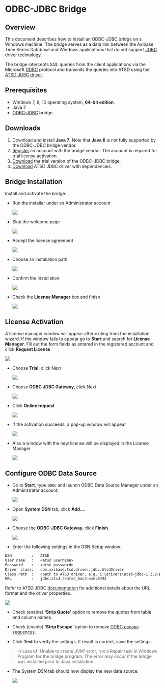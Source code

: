 # ODBC-JDBC Bridge

## Overview

This document describes how to install an ODBC-JDBC bridge on a Windows machine. The bridge serves as a data link between the Axibase Time Series Database and Windows applications that do not support [JDBC](https://docs.oracle.com/javase/tutorial/jdbc/overview/) driver technology.

The bridge intercepts SQL queries from the client applications via the Microsoft [ODBC](https://docs.microsoft.com/en-us/sql/odbc/microsoft-open-database-connectivity-odbc) protocol and transmits the queries into ATSD using the [ATSD JDBC driver](https://github.com/axibase/atsd-jdbc).

## Prerequisites

* Windows 7, 8, 10 operating system, **64-bit edition**.
* Java 7.
* [ODBC-JDBC](https://www.easysoft.com/products/data_access/odbc_jdbc_gateway/#section=tab-1) bridge.

## Downloads

1. Download and install **Java 7**. Note that **Java 8** is not fully supported by the ODBC-JDBC bridge vendor.
2. [Register](https://www.easysoft.com/cgi-bin/account/register.cgi) an account with the bridge vendor. The account is required for trial license activation.
3. [Download](https://www.easysoft.com/products/data_access/odbc_jdbc_gateway/#section=tab-1) the trial version of the ODBC-JDBC bridge.
4. [Download](https://github.com/axibase/atsd-jdbc/releases) ATSD JDBC driver with dependencies.

## Bridge Installation

Install and activate the bridge:

* Run the installer under an Administrator account

  ![](images/easysoft_install_0.PNG)

* Skip the welcome page

  ![](images/easysoft_install_1.PNG)

* Accept the license agreement

  ![](images/easysoft_install_2.PNG)

* Choose an installation path

  ![](images/easysoft_install_3.PNG)

* Confirm the installation

  ![](images/easysoft_install_4.PNG)

* Check the **License Manager** box and finish

  ![](images/easysoft_install_5.PNG)

## License Activation

A license manager window will appear after exiting from the installation wizard. If the window fails to appear go to **Start** and search for **License Manager**. Fill out the form fields as entered in the registered account and click **Request License**

  ![](images/easysoft_activate_1.PNG)

* Choose **Trial**, click Next

  ![](images/easysoft_activate_2.PNG)

* Choose **ODBC JDBC Gateway**, click Next

  ![](images/easysoft_activate_3.PNG)

* Click **Online request**

  ![](images/easysoft_activate_4.PNG)

* If the activation succeeds, a pop-up window will appear

  ![](images/easysoft_activate_5.PNG)

* Also a window with the new license will be displayed in the License Manager

  ![](images/easysoft_activate_6.PNG)

## Configure ODBC Data Source

* Go to **Start**, type `ODBC` and launch ODBC Data Source Manager under an Administrator account.

  ![](images/ODBC_1.PNG)

* Open **System DSN** tab, click **Add...**.

  ![](images/ODBC_2.PNG)

* Choose the **ODBC-JDBC Gateway**, click **Finish**.

  ![](images/ODBC_3.PNG)

* Enter the following settings in the DSN Setup window:

```txt
DSN         :   ATSD
User name   :   <atsd username>
Password    :   <atsd password>
Driver class:   com.axibase.tsd.driver.jdbc.AtsdDriver
Class Path  :   <path to ATSD driver, e.g. C:\drivers\atsd-jdbc-1.3.2-DEPS.jar>
URL         :   jdbc:atsd://atsd_hostname:8443
```

Refer to ATSD JDBC [documentation](https://github.com/axibase/atsd-jdbc#jdbc-connection-properties-supported-by-driver)  for additional details about the URL format and the driver properties.

 ![](images/ODBC_conf.png)

* Check (enable) **'Strip Quote'** option to remove the quotes from table and column names.

* Check (enable) **'Strip Escape'** option to remove [ODBC escape sequences](https://docs.microsoft.com/en-us/sql/odbc/reference/appendixes/odbc-escape-sequences).

* Click **Test** to verify the settings. If result is correct, save the settings.

> In case of 'Unable to create JVM' error, run a Repair task in Windows Program for the bridge program. The error may occur if the bridge was installed prior to Java installation.

* The System DSN tab should now display the new data source.

  ![](images/ODBC_5.PNG)
